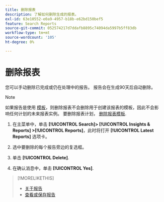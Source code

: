 ```yaml
---
title: 删除报表
description: 了解如何删除生成的报表。
exl-id: 63e10552-e0a9-4957-b18b-e62bd150bef5
feature: Search Reports
source-git-commit: 052574217d7ddafb8895c74094da5997b5ff83db
workflow-type: tm+mt
source-wordcount: '105'
ht-degree: 0%

---
```


# 删除报表

您可以手动删除已完成或仍在处理中的报告。 报告会在生成90天后自动删除。

>[!NOTE]
>
>如果报告是使用 [模板](/help/search-social-commerce/reports/automation/templates/template-about.md)，则删除报表不会删除用于创建该报表的模板，因此不会影响任何计划的未来报表实例。 要删除报表计划， [删除报表模板](/help/search-social-commerce/reports/automation/templates/template-delete.md).

1. 在主菜单中，单击 **[!UICONTROL Search]> [!UICONTROL Insights & Reports] >[!UICONTROL Reports]**，此时将打开 **[!UICONTROL Latest Reports]** 选项卡。

1. 选中要删除的每个报告旁边的复选框。

1. 单击 **[!UICONTROL Delete]**.

1. 在确认消息中，单击 **[!UICONTROL Yes]**.

>[!MORELIKETHIS]
>
>* [关于报告](/help/search-social-commerce/reports/report-about.md)
>* [查看或保存报告](/help/search-social-commerce/reports/management/report-view-save.md)
